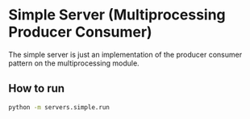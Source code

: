 # Simple Server (Multiprocessing Producer Consumer)

The simple server is just an implementation of the producer consumer pattern on the multiprocessing module.

## How to run

```bash
python -m servers.simple.run
```
